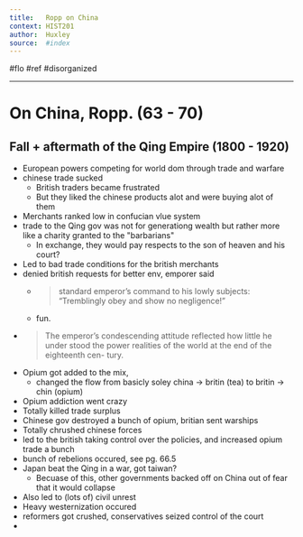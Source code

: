 ```yaml
---
title:   Ropp on China 
context: HIST201
author:  Huxley
source:  #index
---
```


#flo #ref  #disorganized

---


# On China, Ropp. (63 - 70)



## Fall + aftermath of the Qing Empire (1800 - 1920)

- European powers competing for world dom through trade and warfare
- chinese trade sucked
	- British traders became frustrated
	- But they liked the chinese products alot and were buying alot of them
- Merchants ranked low in confucian vlue system 
- trade to the Qing gov was not for generationg wealth but rather more like a charity granted to the "barbarians"
	- In exchange, they would pay respects to the son of heaven and his court? 
- Led to bad trade conditions for the british merchants
- denied british requests for better env, emporer said 
	- > standard emperor’s command to his lowly subjects: “Tremblingly obey and show no negligence!”
	- fun. 
- > The emperor’s condescending attitude reflected how little he under stood the power realities of the world at the end of the eighteenth cen- tury.
-  Opium got added to the mix, 
	- changed the flow from basicly soley china -> britin (tea) to britin -> chin (opium)
- Opium addiction went crazy 
- Totally killed trade surplus
- Chinese gov destroyed a bunch of opium, britian sent warships 
- Totally chrushed chinese forces 
- led to the british taking control over the policies, and increased opium trade a bunch 
- bunch of rebelions occured, see pg. 66.5 
- Japan beat the Qing in a war, got taiwan? 
	- Becuase of this, other governments backed off on China out of fear that it would collapse 
- Also led to (lots of) civil unrest
- Heavy westernization occured
- reformers got crushed, conservatives seized control of the court
- 














































